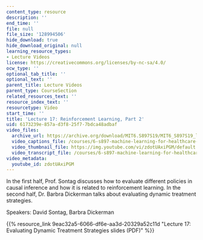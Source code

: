 ```yaml
---
content_type: resource
description: ''
end_time: ''
file: null
file_size: '128994506'
hide_download: true
hide_download_original: null
learning_resource_types:
- Lecture Videos
license: https://creativecommons.org/licenses/by-nc-sa/4.0/
ocw_type: ''
optional_tab_title: ''
optional_text: ''
parent_title: Lecture Videos
parent_type: CourseSection
related_resources_text: ''
resource_index_text: ''
resourcetype: Video
start_time: ''
title: 'Lecture 17: Reinforcement Learning, Part 2'
uid: 6173239e-857a-d3f8-25f7-7bdca48adbaf
video_files:
  archive_url: https://archive.org/download/MIT6.S897S19/MIT6_S897S19_lec17_300k.mp4
  video_captions_file: /courses/6-s897-machine-learning-for-healthcare-spring-2019/ac46e342d40b5cc8bb82ee1a3e5c15a9_zdotUAxiPGM.vtt
  video_thumbnail_file: https://img.youtube.com/vi/zdotUAxiPGM/default.jpg
  video_transcript_file: /courses/6-s897-machine-learning-for-healthcare-spring-2019/e43b75d9952cd9101b62e87d6d2fe9b9_zdotUAxiPGM.pdf
video_metadata:
  youtube_id: zdotUAxiPGM
---
```


In the first half, Prof. Sontag discusses how to evaluate different policies in causal inference and how it is related to reinforcement learning. In the second half, Dr. Barbra Dickerman talks about evaluating dynamic treatment strategies.

Speakers: David Sontag, Barbra Dickerman

{{% resource_link 9eac32a5-6066-df6e-aa3d-20329a52c11d "Lecture 17: Evaluating Dynamic Treatment Strategies slides (PDF)" %}}

